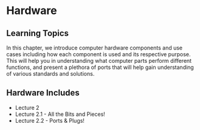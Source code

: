 # Hardware

## Learning Topics

In this chapter, we introduce computer hardware components and use cases including how each component is used and its respective purpose. This will help you in understanding what computer parts perform different functions, and present a plethora of ports that will help gain understanding of various standards and solutions.

## Hardware Includes
+ Lecture 2
+ Lecture 2.1 - All the Bits and Pieces!
+ Lecture 2.2 - Ports & Plugs!